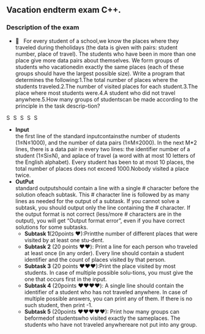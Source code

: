 
<h2> Vacation endterm exam C++.</h2>

<h3>Description of the exam  </h3>

- 🤔 &nbsp;
For every student of a school,we know the places where they traveled during theholidays (the data is given with pairs: student number, place of travel). The students who have been in more than one place give more data pairs about themselves. We form groups of students who vacationedin exactly the same places (each of these groups should have the largest possible size). Write a program that determines the following:1.The total number of places where the students traveled.2.The number of visited places for each student.3.The place where most students were.4.A student who did not travel anywhere.5.How many groups of studentscan be made according to the principle in the task descrip-tion?

<a href="https://www.linkedin.com/in/kazi-amit-hasan/">
  <img align="left" alt="Shuvo's Linkdein" width="15px" src="https://cdn.jsdelivr.net/npm/simple-icons@v3/icons/linkedin.svg" />
</a>
<a href="https://github.com/AmitHasanShuvo">
  <img align="left" alt="Shuvo's Github" width="15px" src="https://cdn.jsdelivr.net/npm/simple-icons@v3/icons/github.svg" />
</a>
<a href="https://www.youtube.com/channel/UCES_2FWYQbgyikzxCQ_oOVQ?view_as=subscriber">
  <img align="left" alt="Shuvo's YouTube" width="15px" src="https://cdn.jsdelivr.net/npm/simple-icons@3.2.0/icons/youtube.svg" />
</a>

<a href="https://www.kaggle.com/amithasanshuvo">
  <img align="left" alt="Shuvo's Kaggle" width="15px" src="https://cdn.jsdelivr.net/npm/simple-icons@3.1.0/icons/kaggle.svg" />
</a>
<a href="https://www.researchgate.net/profile/Kazi_Amit_Hasan">
  <img align="left" alt="Shuvo's Kaggle" width="15px" src="https://cdn.jsdelivr.net/npm/simple-icons@3.2.0/icons/researchgate.svg" />
</a>
<br />



- ****Input**** <br>
the first line of the standard inputcontainsthe number of students (1≤N≤1000), and the number of data pairs (1≤M≤2000). In the next M*2 lines, there is a data pair in every two lines: the identifier number of a student (1≤Si≤N), and aplace of travel (a word with at most 10 letters of the English alphabet). Every student has been to at most 10 places, the total number of places does not exceed 1000.Nobody visited a place twice.
- ****OutPut**** <br> 
standard outputshould contain a line with a single # character before the solution ofeach subtask. This # character line is followed by as many lines as needed for the output of a subtask. If you cannot solve a subtask, you should output only the line containing the # character. If the output format is not correct (less/more # characters are in the output), you will get “Output format error”, even if you have correct solutions for some subtasks.
	- **Subtask 1**(20points ❤️):Printthe number of different places that were visited by at least one stu-dent.
	- **Subtask 2** (20 points ❤️❤️): Print a line for each person who traveled at least once (in any order). Every line should contain a student identifier and the count of places visited by that person.
	- **Subtask 3** (20 points ❤️❤️❤️):Print the place visited by most students. In case of multiple possible solu-tions, you must give the one that occurs first in the input.
  - **Subtask 4** (20points ❤️❤️❤️❤️): A single line should contain the identifier of a student who has not traveled anywhere.  In  case  of  multiple  possible  answers,  you  can  print  any  of  them.  If  there  is  no  such student, then print -1.
  - **Subtask 5** (20points ❤❤❤❤❤): Print how many groups can beformedof studentswho visited exactly the sameplaces. The students who have not traveled anywhereare not put into any group.

